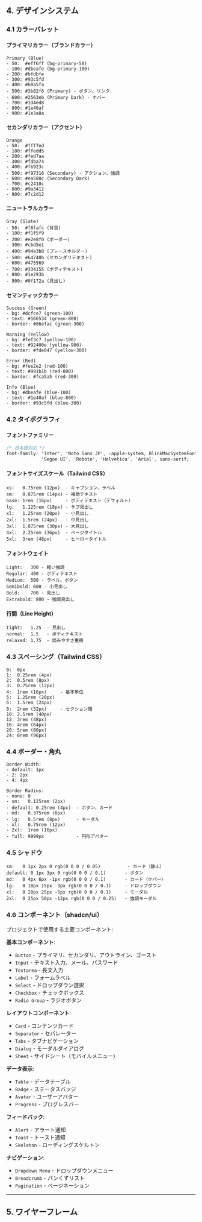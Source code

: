 ## 4. デザインシステム

### 4.1 カラーパレット

#### プライマリカラー（ブランドカラー）

```
Primary (Blue)
- 50:  #eff6ff (bg-primary-50)
- 100: #dbeafe (bg-primary-100)
- 200: #bfdbfe
- 300: #93c5fd
- 400: #60a5fa
- 500: #3b82f6 (Primary) - ボタン、リンク
- 600: #2563eb (Primary Dark) - ホバー
- 700: #1d4ed8
- 800: #1e40af
- 900: #1e3a8a
```

#### セカンダリカラー（アクセント）

```
Orange
- 50:  #fff7ed
- 100: #ffedd5
- 200: #fed7aa
- 300: #fdba74
- 400: #fb923c
- 500: #f97316 (Secondary) - アクション、強調
- 600: #ea580c (Secondary Dark)
- 700: #c2410c
- 800: #9a3412
- 900: #7c2d12
```

#### ニュートラルカラー

```
Gray (Slate)
- 50:  #f8fafc (背景)
- 100: #f1f5f9
- 200: #e2e8f0 (ボーダー)
- 300: #cbd5e1
- 400: #94a3b8 (プレースホルダー)
- 500: #64748b (セカンダリテキスト)
- 600: #475569
- 700: #334155 (ボディテキスト)
- 800: #1e293b
- 900: #0f172a (見出し)
```

#### セマンティックカラー

```
Success (Green)
- bg: #dcfce7 (green-100)
- text: #166534 (green-800)
- border: #86efac (green-300)

Warning (Yellow)
- bg: #fef3c7 (yellow-100)
- text: #92400e (yellow-900)
- border: #fde047 (yellow-300)

Error (Red)
- bg: #fee2e2 (red-100)
- text: #991b1b (red-800)
- border: #fca5a5 (red-300)

Info (Blue)
- bg: #dbeafe (blue-100)
- text: #1e40af (blue-800)
- border: #93c5fd (blue-300)
```

### 4.2 タイポグラフィ

#### フォントファミリー

```css
/* 日本語対応 */
font-family: 'Inter', 'Noto Sans JP', -apple-system, BlinkMacSystemFont,
             'Segoe UI', 'Roboto', 'Helvetica', 'Arial', sans-serif;
```

#### フォントサイズスケール（Tailwind CSS）

```
xs:   0.75rem (12px)  - キャプション、ラベル
sm:   0.875rem (14px) - 補助テキスト
base: 1rem (16px)     - ボディテキスト（デフォルト）
lg:   1.125rem (18px) - サブ見出し
xl:   1.25rem (20px)  - 小見出し
2xl:  1.5rem (24px)   - 中見出し
3xl:  1.875rem (30px) - 大見出し
4xl:  2.25rem (36px)  - ページタイトル
5xl:  3rem (48px)     - ヒーロータイトル
```

#### フォントウェイト

```
Light:   300 - 軽い強調
Regular: 400 - ボディテキスト
Medium:  500 - ラベル、ボタン
Semibold: 600 - 小見出し
Bold:    700 - 見出し
Extrabold: 800 - 強調見出し
```

#### 行間（Line Height）

```
tight:   1.25  - 見出し
normal:  1.5   - ボディテキスト
relaxed: 1.75  - 読みやすさ重視
```

### 4.3 スペーシング（Tailwind CSS）

```
0:  0px
1:  0.25rem (4px)
2:  0.5rem (8px)
3:  0.75rem (12px)
4:  1rem (16px)     - 基本単位
5:  1.25rem (20px)
6:  1.5rem (24px)
8:  2rem (32px)     - セクション間
10: 2.5rem (40px)
12: 3rem (48px)
16: 4rem (64px)
20: 5rem (80px)
24: 6rem (96px)
```

### 4.4 ボーダー・角丸

```
Border Width:
- default: 1px
- 2: 2px
- 4: 4px

Border Radius:
- none: 0
- sm:   0.125rem (2px)
- default: 0.25rem (4px)  - ボタン、カード
- md:   0.375rem (6px)
- lg:   0.5rem (8px)      - モーダル
- xl:   0.75rem (12px)
- 2xl:  1rem (16px)
- full: 9999px            - 円形アバター
```

### 4.5 シャドウ

```
sm:   0 1px 2px 0 rgb(0 0 0 / 0.05)          - カード（静止）
default: 0 1px 3px 0 rgb(0 0 0 / 0.1)       - ボタン
md:   0 4px 6px -1px rgb(0 0 0 / 0.1)       - カード（ホバー）
lg:   0 10px 15px -3px rgb(0 0 0 / 0.1)     - ドロップダウン
xl:   0 20px 25px -5px rgb(0 0 0 / 0.1)     - モーダル
2xl:  0 25px 50px -12px rgb(0 0 0 / 0.25)   - 強調モーダル
```

### 4.6 コンポーネント（shadcn/ui）

プロジェクトで使用する主要コンポーネント:

**基本コンポーネント**:
- `Button` - プライマリ、セカンダリ、アウトライン、ゴースト
- `Input` - テキスト入力、メール、パスワード
- `Textarea` - 長文入力
- `Label` - フォームラベル
- `Select` - ドロップダウン選択
- `Checkbox` - チェックボックス
- `Radio Group` - ラジオボタン

**レイアウトコンポーネント**:
- `Card` - コンテンツカード
- `Separator` - セパレーター
- `Tabs` - タブナビゲーション
- `Dialog` - モーダルダイアログ
- `Sheet` - サイドシート（モバイルメニュー）

**データ表示**:
- `Table` - データテーブル
- `Badge` - ステータスバッジ
- `Avatar` - ユーザーアバター
- `Progress` - プログレスバー

**フィードバック**:
- `Alert` - アラート通知
- `Toast` - トースト通知
- `Skeleton` - ローディングスケルトン

**ナビゲーション**:
- `Dropdown Menu` - ドロップダウンメニュー
- `Breadcrumb` - パンくずリスト
- `Pagination` - ページネーション

---

## 5. ワイヤーフレーム
